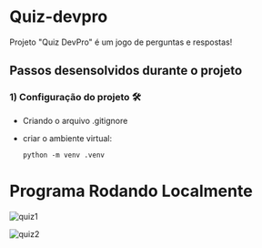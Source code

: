 # Quiz-devpro
Projeto "Quiz DevPro" é um jogo de perguntas e respostas!

## Passos desensolvidos durante o projeto

### 1) Configuração do projeto 🛠

* Criando o arquivo .gitignore

* criar o ambiente virtual:

   ```console
   python -m venv .venv
   ```
# Programa Rodando Localmente   
![quiz1](https://user-images.githubusercontent.com/96275361/163907194-3cd43bdc-df39-4f40-b68b-c4f3f7417e85.png)

![quiz2](https://user-images.githubusercontent.com/96275361/163907210-120a94e9-49d3-4872-8b2a-2fe9a3bb5f02.png)
